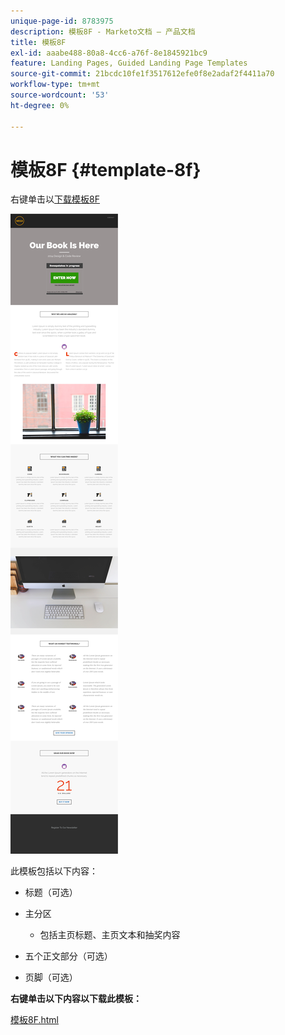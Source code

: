 ```yaml
---
unique-page-id: 8783975
description: 模板8F - Marketo文档 — 产品文档
title: 模板8F
exl-id: aaabe488-80a8-4cc6-a76f-8e1845921bc9
feature: Landing Pages, Guided Landing Page Templates
source-git-commit: 21bcdc10fe1f3517612efe0f8e2adaf2f4411a70
workflow-type: tm+mt
source-wordcount: '53'
ht-degree: 0%

---
```


# 模板8F {#template-8f}

右键单击以[下载模板8F](https://experienceleague.adobe.com/landing/marketo/lp-templates/template-8f.html)

![](assets/image2015-7-29-14-3a45-3a45.png)

此模板包括以下内容：

* 标题（可选）
* 主分区

   * 包括主页标题、主页文本和抽奖内容

* 五个正文部分（可选）
* 页脚（可选）

**右键单击以下内容以下载此模板：**

[模板8F.html](https://experienceleague.adobe.com/landing/marketo/lp-templates/template-8f.html)
